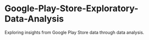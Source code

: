 # Google-Play-Store-Exploratory-Data-Analysis
Exploring insights from Google Play Store data through data analysis.
